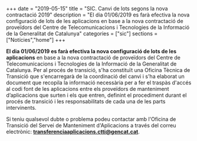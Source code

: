 +++
date        = "2019-05-15"
title       = "SIC. Canvi de lots segons la nova contractació 2019"
description = "El dia 01/06/2019 es farà efectiva la nova configuració de lots de les aplicacions en base a la nova contractació de proveïdors del Centre de Telecomunicacions i Tecnologies de la Informació de la Generalitat de Catalunya"
categories  = ["sic"]
sections    = ["Notícies","home"]
+++

**El dia 01/06/2019 es farà efectiva la nova configuració de lots de les aplicacions** en base a la nova contractació de proveïdors del Centre de Telecomunicacions i Tecnologies de la Informació de la Generalitat de Catalunya. Per al procés de transició, s'ha constituït una Oficina Tècnica de Transició que s'encarregarà de la coordinació del canvi i s'ha elaborat un document que recopila la informació necessària per a fer el traspàs d'accés al codi font de les aplicacions entre els proveïdors de manteniment d’aplicacions que surten i els que entren, definint el procediment durant el procés de transició i les responsabilitats de cada una de les parts intervinents.

Si teniu qualsevol dubte o problema podeu contactar amb l'Oficina de Transició del Servei de Manteniment d'Aplicacions a través del correu electrònic: **transferenciaaplicacions.ctti@gencat.cat**.
